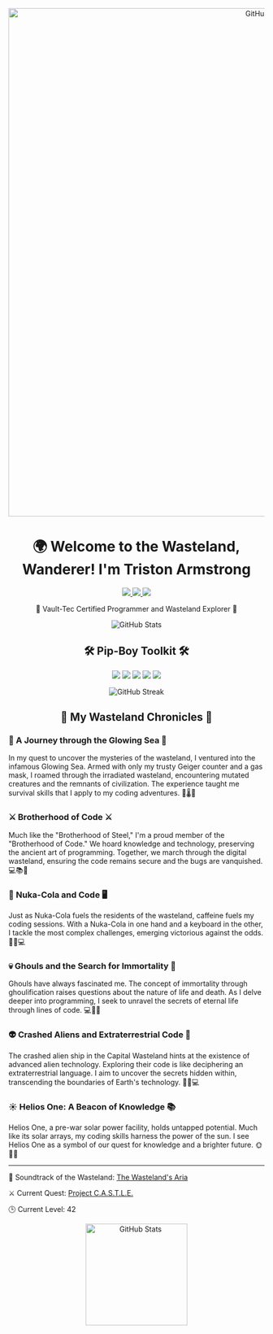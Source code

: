 <p align="center">
  <img width="1000" height="auto" src="https://repository-images.githubusercontent.com/557898281/13553ca7-9def-4565-bee8-961d2d94379b" alt="GitHub Stats">
</p>

<h1 align="center">🌍 Welcome to the Wasteland, Wanderer! I'm Triston Armstrong</h1>

<p align="center">
  <a href="https://tristonarmstrong.com" target="_blank">
    <img src="https://img.shields.io/badge/Website-tristonarmstrong.com-blue?style=for-the-badge">
  </a>
  <a href="mailto=triston95strong@gmail.com" target="_blank">
    <img src="https://img.shields.io/badge/Email-Holotape%20Me-red?style=for-the-badge">
  </a>
  <a href="https://linkedin.com/in/triston95strong" target="_blank">
    <img src="https://img.shields.io/badge/LinkedIn-Connecting%20with%20Armstrong-blue?style=for-the-badge">
  </a>
</p>

<p align="center">
  🌆 Vault-Tec Certified Programmer and Wasteland Explorer 🌆
</p>

<p align="center">
  <img src="https://github-readme-stats.vercel.app/api?username=tristonarmstrong&show_icons=true&theme=dark" alt="GitHub Stats">
</p>

<h2 align="center">🛠️ Pip-Boy Toolkit 🛠️</h2>

<p align="center">
  <img src="https://img.shields.io/badge/Code-TypeScript-blue?style=for-the-badge">
  <img src="https://img.shields.io/badge/Code-Python-yellow?style=for-the-badge">
  <img src="https://img.shields.io/badge/Code-Rust-brown?style=for-the-badge">
  <img src="https://img.shields.io/badge/Tools-React-blueviolet?style=for-the-badge">
  <img src="https://img.shields.io/badge/Editor-NeoVim-blue?style=for-the-badge">
</p>

<p align="center">
  <img src="https://github-readme-streak-stats.herokuapp.com/?user=tristonarmstrong&theme=dark" alt="GitHub Streak">
</p>

<h2 align="center">📜 My Wasteland Chronicles 📜</h2>

### 🚀 A Journey through the Glowing Sea 🚀

In my quest to uncover the mysteries of the wasteland, I ventured into the infamous Glowing Sea. Armed with only my trusty Geiger counter and a gas mask, I roamed through the irradiated wasteland, encountering mutated creatures and the remnants of civilization. The experience taught me survival skills that I apply to my coding adventures. 🌄🌡️🦠

### ⚔️ Brotherhood of Code ⚔️

Much like the "Brotherhood of Steel," I'm a proud member of the "Brotherhood of Code." We hoard knowledge and technology, preserving the ancient art of programming. Together, we march through the digital wasteland, ensuring the code remains secure and the bugs are vanquished. 💻📚🤖

### 🥤 Nuka-Cola and Code 🖥️

Just as Nuka-Cola fuels the residents of the wasteland, caffeine fuels my coding sessions. With a Nuka-Cola in one hand and a keyboard in the other, I tackle the most complex challenges, emerging victorious against the odds. 🚀🥤💻

### 💀 Ghouls and the Search for Immortality 🔮

Ghouls have always fascinated me. The concept of immortality through ghoulification raises questions about the nature of life and death. As I delve deeper into programming, I seek to unravel the secrets of eternal life through lines of code. 💻🧪🌌

### 👽 Crashed Aliens and Extraterrestrial Code 👾

The crashed alien ship in the Capital Wasteland hints at the existence of advanced alien technology. Exploring their code is like deciphering an extraterrestrial language. I aim to uncover the secrets hidden within, transcending the boundaries of Earth's technology. 🌌👾💻

### ☀️ Helios One: A Beacon of Knowledge 📚

Helios One, a pre-war solar power facility, holds untapped potential. Much like its solar arrays, my coding skills harness the power of the sun. I see Helios One as a symbol of our quest for knowledge and a brighter future. 🌞🔋🌅

---

🎵 Soundtrack of the Wasteland: [The Wasteland's Aria](https://youtu.be/HS6rW19GfBE)

⚔️ Current Quest: [Project C.A.S.T.L.E.](#)

🕒 Current Level: 42

<p align="center">
  <img width="200" height="auto" src="https://raw.githubusercontent.com/tristonarmstrong/tristonarmstrong/90193dd0331889b0c1be89b2e6256fac699ad3f5/Volt%20Boy%20Image%20copy.png" alt="GitHub Stats">
</p>
